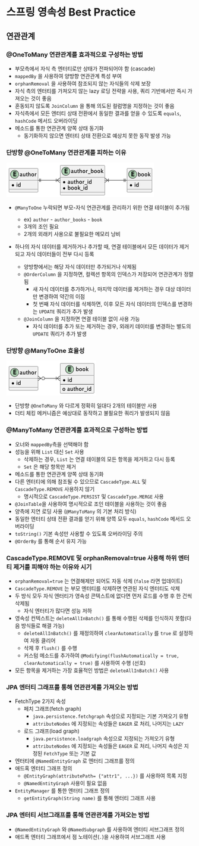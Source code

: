 # 스프링 영속성 Best Practice

## 연관관계

### @OneToMany 연관관계를 효과적으로 구성하는 방법

- 부모측에서 자식 측 엔터티로만 상태가 전파되어야 함 (cascade)
- `mappedBy` 을 사용하여 양방향 연관관계 특성 부여
- `orphanRemoval` 을 사용하여 참조되지 않는 자식들의 삭제 보장
- 자식 측의 엔터티를 가져오지 않는 lazy 로딩 전략을  사용, 쿼리 기반에서만 즉시 가져오는 것이 좋음
- 혼동되지 않도록 `JoinColumn` 을 통해 의도된 컬럼명을 지정하는 것이 좋음
- 자식측에서 모든 엔터티 상태 전환에서 동일한 결과를 얻을 수 있도록 `equals`, `hashCode` 메서드 오버라이딩
- 메소드를 통한 연관관계 양쪽 상태 동기화
  - 동기화하지 않으면 엔터티 상태 전환으로 예상치 못한 동작 발생 가능

### 단방향 @OneToMany 연관관계를 피하는 이유

![author-book-one-to-many-unidirectional](./image/author-book-one-to-many-unidirectional.png)

- `@ManyToOne` 누락되면 부모-자식 연관관계를 관리하기 위한 연결 테이블이 추가됨
  - ex) `author` - `author_books` - `book`
  - 3개의 조인 필요
  - 2개의 외래키 사용으로 불필요한 메모리 낭비

- 하나의 자식 데이터를 제거하거나 추가할 때, 연결 테이블에서 모든 데이터가 제거되고 자식 데이터들이 전부 다시 등록
  - 양방향에서는 해당 자식 데이터만 추가되거나 삭제됨
  - `@OrderColumn` 을 지정하면, 컬렉션 항목의 인덱스가 저장되어 연관관계가 정렬됨
    - 새 자식 데이터를 추가하거나, 마지막 데이터를 제거하는 경우 대상 데이터만 변경하여 약간의 이점
    - 첫 번째 자식 데이터를 삭제하면, 이후 모든 자식 데이터의 인덱스를 변경하는 `UPDATE` 쿼리가 추가 발생
  - `@JoinColumn` 을 지정하면 연결 테이블 없이 사용 가능
    - 자식 데이터를 추가 또는 제거하는 경우, 외래키 데이터를 변경하는 별도의 `UPDATE` 쿼리가 추가 발생

### 단방향 @ManyToOne 효율성

![author-book-many-to-one-unidirectional.png](./image/author-book-many-to-one-unidirectional.png)

- 단방향 `@OneToMany` 와 다르게 정확히 일대다 2개의 테이블만 사용
- 더티 체킹 메커니즘은 예상대로 동작하고 불필요한 쿼리가 발생되지 않음

### @ManyToMany 연관관계를 효과적으로 구성하는 방법

- 오너와 `mappedBy`측을 선택해야 함
- 성능을 위해 `List` 대신 `Set` 사용
  - 삭제하는 경우, `List` 는 연결 테이블의 모든 항목을 제거하고 다시 등록
  - `Set` 은 해당 항목만 제거
- 메소드를 통한 연관관계 양쪽 상태 동기화
- 다른 엔터티에 의해 참조될 수 있으므로 `CascadeType.ALL` 및 `CascadeType.REMOVE` 사용하지 않기
  - 명시적으로 `CascadeType.PERSIST` 및 `CascadeType.MERGE` 사용
- `@JoinTable`을 사용하여 명시적으로 조인 테이블을 사용하는 것이 좋음
- 양측에 지연 로딩 사용 (`@ManyToMany` 의 기본 처리 방식)
- 동일한 엔터티 상태 전환 결과를 얻기 위해 양쯕 모두 `equals`, `hashCode` 메서드 오버라이딩
- `toString()` 기본 속성만 사용할 수 있도록 오버라이딩 주의
- `@OrderBy` 를 통해 순서 유지 가능

### CascadeType.REMOVE 및 orphanRemoval=true 사용해 하위 엔터티 제거를 피해야 하는 이유와 시기

- `orphanRemoval=true` 는 연결해제만 되어도 자동 삭제 (`false` 라면 업데이트)
- `CascadeType.REMOVE` 는 부모 엔터티를 삭제하면 연관된 자식 엔터티도 삭제
- 두 방식 모두 자식 엔터티가 영속성 콘텍스트에 없다면 먼저 로드를 수행 후 한 건씩 삭제됨
  - 자식 엔터티가 많다면 성능 저하
- 영속성 컨텍스트는 `deleteAllInBatch()` 를 통해 수행된 삭제를 인식하지 못함(다음 방식들로 해결 가능)
  - `deleteAllInBatch()` 를 재정의하여 `clearAutomatically` 를 `true` 로 설정하여 자동 클리어
  - 삭제 후 `flush()` 를 수행
  - 커스텀 메소드를 추가하여 `@Modifying(flushAutomatically = true, clearAutomatically = true)` 를 사용하여 수행 (선호)
- 모든 항목을 제거하는 가장 효율적인 방법은 `deleteAllInBatch()` 사용

### JPA 엔터티 그래프를 통해 연관관계를 가져오는 방법

- FetchType 2가지 속성
  - 페치 그래프(fetch graph)
    - `java.persistence.fetchgraph` 속성으로 지정되는 기본 가져오기 유형
    - `attributeNodes` 에 지정되는 속성들은 `EAGER` 로 처리, 나머지는 `LAZY`
  - 로드 그래프(load graph)
    - `java.persistence.loadgraph` 속성으로 지정되는 가져오기 유형
    - `attributeNodes` 에 지정되는 속성들은 `EAGER` 로 처리, 나머지 속성은 지정된 `FetchType` 또는 기본 값
- 엔터티에 `@NamedEntityGraph` 로 엔터티 그래프를 정의
- 애드혹 엔터티 그래프 정의
  - `@EntityGraph(attributePath= {"attr1", ...})` 를 사용하여 목록 지정
  - `@NamedEntityGraph` 사용이 필요 없음
- `EntityManager` 를 통한 엔터티 그래프 정의
  - `getEntityGraph(String name)` 를 통해 엔터티 그래프 사용


### JPA 엔터티 서브그래프를 통해 연관관계를 가져오는 방법

- `@NamedEntityGraph` 와 `@NamedSubgraph` 를 사용하여 엔터티 서브그래프 정의
- 애드폭 엔터티 그래프에서 점 노테이션(`.`)을 사용하여 서브그래프 사용
